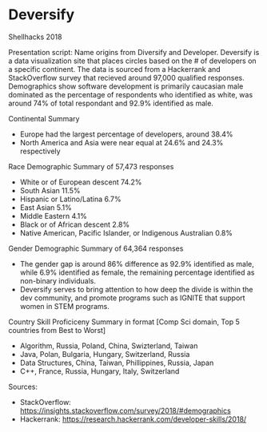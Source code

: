 # Deversify
Shellhacks 2018

Presentation script:
Name origins from Diversify and Developer. 
Deversify is a data visualization site that places circles based on the # of developers on a specific continent. The data is sourced from a Hackerrank and StackOverflow survey that recieved around 97,000 qualified responses. Demographics show software development is primarily caucasian male dominated as the percentage of respondents who identified as white, was around 74% of total respondant and 92.9% identified as male.

Continental Summary
* Europe had the largest percentage of developers, around 38.4%
* North America and Asia were near equal at 24.6% and 24.3% respectively

Race Demographic Summary of 57,473 responses
* White or of European descent 74.2%
* South Asian 11.5%
* Hispanic or Latino/Latina 6.7%
* East Asian 5.1%
* Middle Eastern 4.1%
* Black or of African descent 2.8%
* Native American, Pacific Islander, or Indigenous Australian 0.8%


Gender Demographic Summary of 64,364 responses
* The gender gap is around 86% difference as 92.9% identified as male, while 6.9% identified as female, the remaining percentage identified as non-binary individuals.
* Deversify serves to bring attention to how deep the divide is within the dev community, and promote programs such as IGNITE that support women in STEM programs.

Country Skill Proficiceny Summary in format [Comp Sci domain, Top 5 countries from Best to Worst]
* Algorithm, Russia, Poland, China, Swizterland, Taiwan
* Java, Polan, Bulgaria, Hungary, Switzerland, Russia
* Data Structures, China, Taiwan, Phillippines, Russia, Japan 
* C++, France, Russia, Hungary, Italy, Switzerland

Sources:
* StackOverflow: https://insights.stackoverflow.com/survey/2018/#demographics
* Hackerrank: https://research.hackerrank.com/developer-skills/2018/
